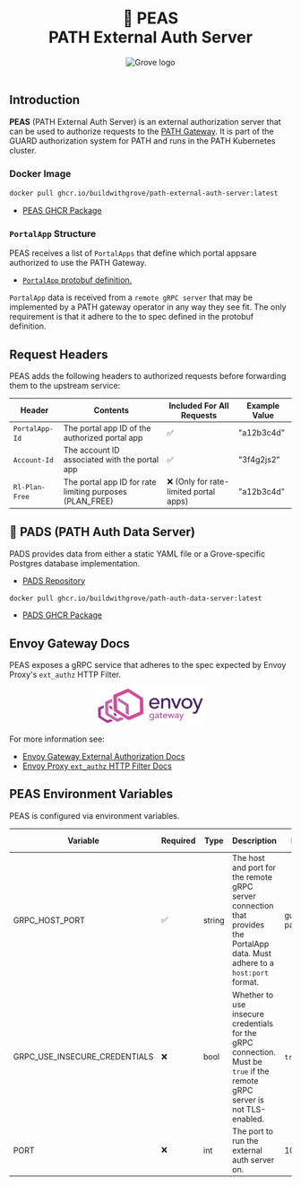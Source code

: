 <div align="center">
<h1>🫛 PEAS<br/>PATH External Auth Server</h1>
<img src="https://storage.googleapis.com/grove-brand-assets/Presskit/Logo%20Joined-2.png" alt="Grove logo" width="500"/>

</div>
<br/>

## Introduction

**PEAS** (PATH External Auth Server) is an external authorization server that can be used to authorize requests to the [PATH Gateway](https://github.com/buildwithgrove/path). It is part of the GUARD authorization system for PATH and runs in the PATH Kubernetes cluster.

### Docker Image

```bash
docker pull ghcr.io/buildwithgrove/path-external-auth-server:latest
```

- [PEAS GHCR Package](https://github.com/orgs/buildwithgrove/packages/container/package/path-external-auth-server)

### `PortalApp` Structure

PEAS receives a list of `PortalApps` that define which portal appsare authorized to use the PATH Gateway.

- [`PortalApp` protobuf definition.](https://github.com/buildwithgrove/path-external-auth-server/blob/main/proto/gateway_endpoint.proto)

`PortalApp` data is received from a `remote gRPC server` that may be implemented by a PATH gateway operator in any way they see fit. The only requirement is that it adhere to the to spec defined in the protobuf definition. 

## Request Headers

PEAS adds the following headers to authorized requests before forwarding them to the upstream service:

| Header         | Contents                                                 | Included For All Requests             | Example Value |
| -------------- | -------------------------------------------------------- | ------------------------------------- | ------------- |
| `PortalApp-Id` | The portal app ID of the authorized portal app           | ✅                                     | "a12b3c4d"    |
| `Account-Id`   | The account ID associated with the portal app            | ✅                                     | "3f4g2js2"    |
| `Rl-Plan-Free` | The portal app ID for rate limiting purposes (PLAN_FREE) | ❌ (Only for rate-limited portal apps) | "a12b3c4d"    |

## 🐾 PADS (PATH Auth Data Server)

PADS provides data from either a static YAML file or a Grove-specific Postgres database implementation.

- [PADS Repository](https://github.com/buildwithgrove/path-auth-data-server)

```bash
docker pull ghcr.io/buildwithgrove/path-auth-data-server:latest
```

- [PADS GHCR Package](https://github.com/orgs/buildwithgrove/packages/container/package/path-auth-data-server)

## Envoy Gateway Docs

PEAS exposes a gRPC service that adheres to the spec expected by Envoy Proxy's `ext_authz` HTTP Filter.

<div align="center">
  <a href="https://www.envoyproxy.io/docs/envoy/latest/">
    <img src="https://raw.githubusercontent.com/cncf/artwork/refs/heads/main/projects/envoy/envoy-gateway/horizontal/color/envoy-gateway-horizontal-color.svg" alt="Envoy logo" width="200"/>
  </a>
</div>

For more information see:
- [Envoy Gateway External Authorization Docs](https://gateway.envoyproxy.io/docs/tasks/security/ext-auth/)
- [Envoy Proxy `ext_authz` HTTP Filter Docs](https://www.envoyproxy.io/docs/envoy/latest/configuration/http/http_filters/ext_authz_filter)

## PEAS Environment Variables

PEAS is configured via environment variables.

| Variable                      | Required | Type   | Description                                                                                                                    | Example          | Default Value |
| ----------------------------- | -------- | ------ | ------------------------------------------------------------------------------------------------------------------------------ | ---------------- | ------------- |
| GRPC_HOST_PORT                | ✅        | string | The host and port for the remote gRPC server connection that provides the PortalApp data. Must adhere to a `host:port` format. | guard-pads:10002 | -             |
| GRPC_USE_INSECURE_CREDENTIALS | ❌        | bool   | Whether to use insecure credentials for the gRPC connection. Must be `true` if the remote gRPC server is not TLS-enabled.      | `true`           | `false`       |
| PORT                          | ❌        | int    | The port to run the external auth server on.                                                                                   | 10001            | 10001         |

